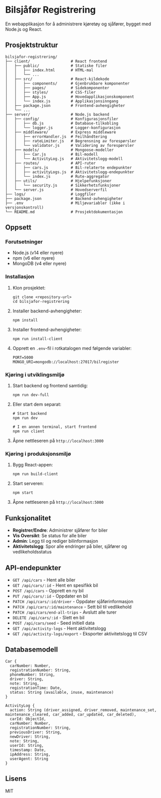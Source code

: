 # Bilsjåfør Registrering

En webapplikasjon for å administrere kjøretøy og sjåfører, bygget med Node.js og React.

## Prosjektstruktur

```
bilsjafor-registrering/
├── client/                  # React frontend
│   ├── public/              # Statiske filer
│   │   ├── index.html       # HTML-mal
│   │   └── ...
│   ├── src/                 # React-kildekode
│   │   ├── components/      # Gjenbrukbare komponenter
│   │   ├── pages/           # Sidekomponenter
│   │   ├── styles/          # CSS-filer
│   │   ├── App.js           # Hovedapplikasjonskomponent
│   │   └── index.js         # Applikasjonsinngang
│   ├── package.json         # Frontend-avhengigheter
│   └── ...
├── server/                  # Node.js backend
│   ├── config/              # Konfigurasjonsfiler
│   │   ├── db.js            # Database-tilkobling
│   │   └── logger.js        # Logger-konfigurasjon
│   ├── middleware/          # Express middleware
│   │   ├── errorHandler.js  # Feilhåndtering
│   │   ├── rateLimiter.js   # Begrensning av forespørsler
│   │   └── validator.js     # Validering av forespørsler
│   ├── models/              # Mongoose-modeller
│   │   ├── Car.js           # Bil-modell
│   │   └── ActivityLog.js   # Aktivitetslogg-modell
│   ├── routes/              # API-ruter
│   │   ├── cars.js          # Bil-relaterte endepunkter
│   │   ├── activityLogs.js  # Aktivitetslogg-endepunkter
│   │   └── index.js         # Rute-aggregator
│   ├── utils/               # Hjelpefunksjoner
│   │   └── security.js      # Sikkerhetsfunksjoner
│   └── server.js            # Hovedserverfil
├── logs/                    # Loggfiler
├── package.json             # Backend-avhengigheter
├── .env                     # Miljøvariabler (ikke i versjonskontroll)
└── README.md                # Prosjektdokumentasjon
```

## Oppsett

### Forutsetninger

- Node.js (v14 eller nyere)
- npm (v6 eller nyere)
- MongoDB (v4 eller nyere)

### Installasjon

1. Klon prosjektet:
   ```
   git clone <repository-url>
   cd bilsjafor-registrering
   ```

2. Installer backend-avhengigheter:
   ```
   npm install
   ```

3. Installer frontend-avhengigheter:
   ```
   npm run install-client
   ```

4. Opprett en `.env`-fil i rotkatalogen med følgende variabler:
   ```
   PORT=5000
   MONGO_URI=mongodb://localhost:27017/bilregister
   ```

### Kjøring i utviklingsmiljø

1. Start backend og frontend samtidig:
   ```
   npm run dev-full
   ```

2. Eller start dem separat:
   ```
   # Start backend
   npm run dev
   
   # I en annen terminal, start frontend
   npm run client
   ```

3. Åpne nettleseren på `http://localhost:3000`

### Kjøring i produksjonsmiljø

1. Bygg React-appen:
   ```
   npm run build-client
   ```

2. Start serveren:
   ```
   npm start
   ```

3. Åpne nettleseren på `http://localhost:5000`

## Funksjonalitet

- **Registrer/Endre**: Administrer sjåfører for biler
- **Vis Oversikt**: Se status for alle biler
- **Admin**: Legg til og rediger bilinformasjon
- **Aktivitetslogg**: Spor alle endringer på biler, sjåfører og vedlikeholdsstatus

## API-endepunkter

- `GET /api/cars` - Hent alle biler
- `GET /api/cars/:id` - Hent en spesifikk bil
- `POST /api/cars` - Opprett en ny bil
- `PUT /api/cars/:id` - Oppdater en bil
- `PATCH /api/cars/:id/driver` - Oppdater sjåførinformasjon
- `PATCH /api/cars/:id/maintenance` - Sett bil til vedlikehold
- `PATCH /api/cars/end-all-trips` - Avslutt alle turer
- `DELETE /api/cars/:id` - Slett en bil
- `POST /api/cars/seed` - Seed initiell data
- `GET /api/activity-logs` - Hent aktivitetslogg
- `GET /api/activity-logs/export` - Eksporter aktivitetslogg til CSV

## Databasemodell

```
Car {
  carNumber: Number,
  registrationNumber: String,
  phoneNumber: String,
  driver: String,
  note: String,
  registrationTime: Date,
  status: String (available, inuse, maintenance)
}

ActivityLog {
  action: String (driver_assigned, driver_removed, maintenance_set, maintenance_cleared, car_added, car_updated, car_deleted),
  carId: ObjectId,
  carNumber: Number,
  registrationNumber: String,
  previousDriver: String,
  newDriver: String,
  note: String,
  userId: String,
  timestamp: Date,
  ipAddress: String,
  userAgent: String
}
```

## Lisens

MIT